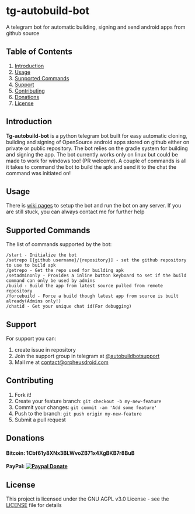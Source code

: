 # tg-autobuild-bot
A telegram bot for automatic building, signing and send android apps from github source

## Table of Contents
1. [Introduction](#Introduction)
2. [Usage](#Usage)
3. [Supported Commands](#supported-commands)
4. [Support](#support)
5. [Contributing](#contributing)
6. [Donations](#donations)
7. [License](#license)

## Introduction
**Tg-autobuild-bot** is a python telegram bot built for easy automatic cloning, building and signing of OpenSource android apps stored on github either on private or public repository. The bot relies on the gradle system for building and signing the app. The bot currently works only on linux but could be made to work for windows too! (PR welcome). A couple of commands is all it takes to command the bot to build the apk and send it to the chat the command was initiated on!

## Usage
There is [wiki pages](wiki) to setup the bot and run the bot on any server. If you are still stuck, you can always contact me for further help

## Supported Commands
The list of commands supported by the bot:
```
/start - Initialize the bot
/setrepo [{github username}/{repository}] - set the github repository to use to build apk
/getrepo - Get the repo used for building apk
/setadminonly - Provides a inline button keyboard to set if the build command can only be used by admins
/build - Build the app from latest source pulled from remote repository
/forcebuild - Force a build though latest app from source is built already(Admins only!)
/chatid - Get your unique chat id(For debugging)
```

## Support
For support you can:
1. create issue in repository 
2. Join the support group in telegram at [@autobuildbotsupport](https://telegram.me/autobuildbotsupport)
3. Mail me at [contact@orpheusdroid.com](mailto:contact@orpheusdroid.com)

## Contributing
1. Fork it!
2. Create your feature branch: `git checkout -b my-new-feature`
3. Commit your changes: `git commit -am 'Add some feature'`
4. Push to the branch: `git push origin my-new-feature`
5. Submit a pull request

## Donations
#### Bitcoin:     1Cbf61y8XNx3BLWvoZB71x4XgBKB7r8BuB
#### PayPal:      [![Paypal Donate](https://www.paypalobjects.com/webstatic/en_US/i/btn/png/gold-pill-paypal-26px.png)](https://paypal.me/vijaichander/5)

## License
This project is licensed under the GNU AGPL v3.0 License - see the [LICENSE](LICENSE) file for details
